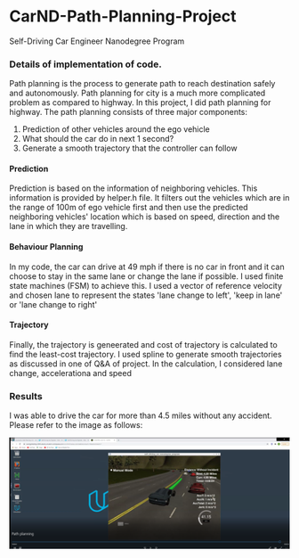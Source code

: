 # CarND-Path-Planning-Project
Self-Driving Car Engineer Nanodegree Program
   
### Details of implementation of code.
Path planning is the process to generate path to reach destination safely and autonomously. Path planning for city is a much more complicated problem as compared to highway. In this project, I did path planning for highway. The path planning consists of three major components:

1. Prediction of other vehicles around the ego vehicle
2. What should the car do in next 1 second?
3. Generate a smooth trajectory that the controller can follow


#### Prediction
Prediction is based on the information of neighboring vehicles. This information is provided by helper.h file. It filters out the vehicles which are in the range of 100m of ego vehicle first and then use the predicted neighboring vehicles' location which is based on speed, direction and the lane in which they are travelling.

#### Behaviour Planning
In my code, the car can drive at 49 mph if there is no car in front and it can choose to stay in the same lane or change the lane if possible. I used finite state machines (FSM) to achieve this. I used a vector of reference velocity and chosen lane to represent the states 'lane change to left', 'keep in lane' or 'lane change to right'

#### Trajectory

Finally, the trajectory is geneerated and cost of trajectory is calculated to find the least-cost trajectory. I used spline to generate smooth trajectories as discussed in one of Q&A of project. In the calculation, I considered lane change, accelerationa and speed

### Results

I was able to drive the car for more than 4.5 miles without any accident. Please refer to the image as follows:

![result](output.png)
